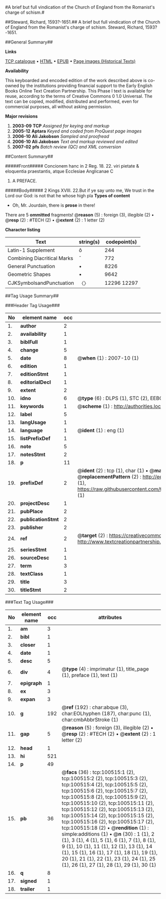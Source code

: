 #A brief but full vindication of the Church of England from the Romanist's charge of schism.#

##Steward, Richard, 1593?-1651.##
A brief but full vindication of the Church of England from the Romanist's charge of schism.
Steward, Richard, 1593?-1651.

##General Summary##

**Links**

[TCP catalogue](http://www.ota.ox.ac.uk/tcp/)  • 
[HTML](http://tei.it.ox.ac.uk/tcp/Texts-HTML/free/A61/A61494.html)  • 
[EPUB](http://tei.it.ox.ac.uk/tcp/Texts-EPUB/free/A61/A61494.epub) • 
[Page images (Historical Texts)](https://data.historicaltexts.jisc.ac.uk/view?pubId=eebo-13585035e&pageId=eebo-13585035e-100515-1)

**Availability**

This keyboarded and encoded edition of the
	       work described above is co-owned by the institutions
	       providing financial support to the Early English Books
	       Online Text Creation Partnership. This Phase I text is
	       available for reuse, according to the terms of Creative
	       Commons 0 1.0 Universal. The text can be copied,
	       modified, distributed and performed, even for
	       commercial purposes, all without asking permission.

**Major revisions**

1. __2003-09__ __TCP__ *Assigned for keying and markup*
1. __2005-12__ __Aptara__ *Keyed and coded from ProQuest page images*
1. __2006-10__ __Ali Jakobson__ *Sampled and proofread*
1. __2006-10__ __Ali Jakobson__ *Text and markup reviewed and edited*
1. __2007-02__ __pfs__ *Batch review (QC) and XML conversion*

##Content Summary##

#####Front#####
Concionem hanc in 2 Reg. 18. 22. viri pietate &
eloquentia praestantis, atque Ecclesiae Anglicanae
C
1. A
PREFACE.

#####Body#####
2 Kings XVIII. 22.But if ye say unto me, We trust in the Lord our
God: is not that he whose high pla
**Types of content**

  * Oh, Mr. Jourdain, there is **prose** in there!

There are 5 **ommitted** fragments! 
 @__reason__ (5) : foreign (3), illegible (2)  •  @__resp__ (2) : #TECH (2)  •  @__extent__ (2) : 1 letter (2)

**Character listing**


|Text|string(s)|codepoint(s)|
|---|---|---|
|Latin-1 Supplement|ô|244|
|Combining             Diacritical Marks|̄|772|
|General Punctuation|•|8226|
|Geometric Shapes|▪|9642|
|CJKSymbolsandPunctuation|〈〉|12296 12297|

##Tag Usage Summary##

###Header Tag Usage###

|No|element name|occ|attributes|
|---|---|---|---|
|1.|__author__|2||
|2.|__availability__|1||
|3.|__biblFull__|1||
|4.|__change__|5||
|5.|__date__|8| @__when__ (1) : 2007-10 (1)|
|6.|__edition__|1||
|7.|__editionStmt__|1||
|8.|__editorialDecl__|1||
|9.|__extent__|2||
|10.|__idno__|6| @__type__ (6) : DLPS (1), STC (2), EEBO-CITATION (1), OCLC (1), VID (1)|
|11.|__keywords__|1| @__scheme__ (1) : http://authorities.loc.gov/ (1)|
|12.|__label__|5||
|13.|__langUsage__|1||
|14.|__language__|1| @__ident__ (1) : eng (1)|
|15.|__listPrefixDef__|1||
|16.|__note__|5||
|17.|__notesStmt__|2||
|18.|__p__|11||
|19.|__prefixDef__|2| @__ident__ (2) : tcp (1), char (1)  •  @__matchPattern__ (2) : ([0-9\-]+):([0-9IVX]+) (1), (.+) (1)  •  @__replacementPattern__ (2) : http://eebo.chadwyck.com/downloadtiff?vid=$1&page=$2 (1), https://raw.githubusercontent.com/textcreationpartnership/Texts/master/tcpchars.xml#$1 (1)|
|20.|__projectDesc__|1||
|21.|__pubPlace__|2||
|22.|__publicationStmt__|2||
|23.|__publisher__|2||
|24.|__ref__|2| @__target__ (2) : https://creativecommons.org/publicdomain/zero/1.0/ (1), http://www.textcreationpartnership.org/docs/. (1)|
|25.|__seriesStmt__|1||
|26.|__sourceDesc__|1||
|27.|__term__|3||
|28.|__textClass__|1||
|29.|__title__|3||
|30.|__titleStmt__|2||


###Text Tag Usage###

|No|element name|occ|attributes|
|---|---|---|---|
|1.|__am__|3||
|2.|__bibl__|1||
|3.|__closer__|1||
|4.|__date__|1||
|5.|__desc__|5||
|6.|__div__|4| @__type__ (4) : imprimatur (1), title_page (1), preface (1), text (1)|
|7.|__epigraph__|1||
|8.|__ex__|3||
|9.|__expan__|3||
|10.|__g__|192| @__ref__ (192) : char:abque (3), char:EOLhyphen (187), char:punc (1), char:cmbAbbrStroke (1)|
|11.|__gap__|5| @__reason__ (5) : foreign (3), illegible (2)  •  @__resp__ (2) : #TECH (2)  •  @__extent__ (2) : 1 letter (2)|
|12.|__head__|1||
|13.|__hi__|521||
|14.|__p__|49||
|15.|__pb__|36| @__facs__ (36) : tcp:100515:1 (2), tcp:100515:2 (2), tcp:100515:3 (2), tcp:100515:4 (2), tcp:100515:5 (2), tcp:100515:6 (2), tcp:100515:7 (2), tcp:100515:8 (2), tcp:100515:9 (2), tcp:100515:10 (2), tcp:100515:11 (2), tcp:100515:12 (2), tcp:100515:13 (2), tcp:100515:14 (2), tcp:100515:15 (2), tcp:100515:16 (2), tcp:100515:17 (2), tcp:100515:18 (2)  •  @__rendition__ (1) : simple:additions (1)  •  @__n__ (30) : 1 (1), 2 (1), 3 (1), 4 (1), 5 (1), 6 (1), 7 (1), 8 (1), 9 (1), 10 (1), 11 (1), 12 (1), 13 (1), 14 (1), 15 (1), 16 (1), 17 (1), 18 (1), 19 (1), 20 (1), 21 (1), 22 (1), 23 (1), 24 (1), 25 (1), 26 (1), 27 (1), 28 (1), 29 (1), 30 (1)|
|16.|__q__|8||
|17.|__signed__|1||
|18.|__trailer__|1||
